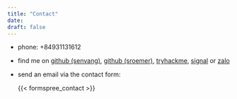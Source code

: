 ```yaml
---
title: "Contact"
date:
draft: false
---
```


* phone: +84931131612  

* find me on [github (senvang)](https://github.com/senvang), [github (sroemer)](https://github.com/sroemer), [tryhackme](https://tryhackme.com/p/RustyRoman), [signal](https://signal.org) or [zalo](https://zalo.me/stefanroemer)

* send an email via the contact form:

    {{< formspree_contact >}}
